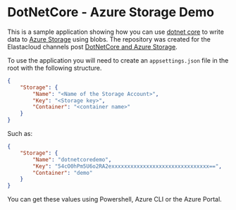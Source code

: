# DotNetCore - Azure Storage Demo

This is a sample application showing how you can use [dotnet core](https://dotnet.github.io/) to write data to [Azure Storage](https://docs.microsoft.com/azure/storage/) using blobs. The repository was created for the Elastacloud channels post [DotNetCore and Azure Storage](https://www.channels.elastacloud.com/channels/software-engineering/dotnetcore-and-azure-storage).

To use the application you will need to create an `appsettings.json` file in the root with the following structure.

```json
{
    "Storage": {
        "Name": "<Name of the Storage Account>",
        "Key": "<Storage key>",
        "Container": "<container name>"
    }
}
```

Such as:

```json
{
    "Storage": {
        "Name": "dotnetcoredemo",
        "Key": "54cO0hPm5U6o2RA2exxxxxxxxxxxxxxxxxxxxxxxxxxxxxxx==",
        "Container": "demo"
    }
}
```

You can get these values using Powershell, Azure CLI or the Azure Portal.
